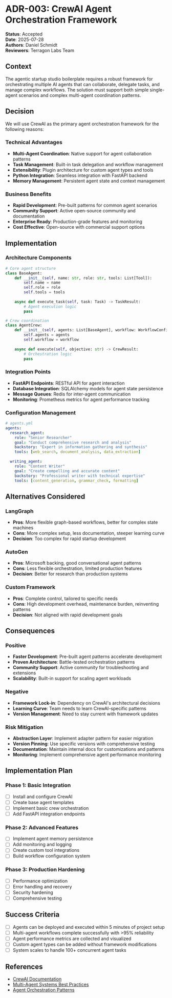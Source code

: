 # ADR-003: CrewAI Agent Orchestration Framework

**Status**: Accepted  
**Date**: 2025-07-28  
**Authors**: Daniel Schmidt  
**Reviewers**: Terragon Labs Team  

## Context

The agentic startup studio boilerplate requires a robust framework for orchestrating multiple AI agents that can collaborate, delegate tasks, and manage complex workflows. The solution must support both simple single-agent scenarios and complex multi-agent coordination patterns.

## Decision

We will use CrewAI as the primary agent orchestration framework for the following reasons:

### Technical Advantages
- **Multi-Agent Coordination**: Native support for agent collaboration patterns
- **Task Management**: Built-in task delegation and workflow management
- **Extensibility**: Plugin architecture for custom agent types and tools
- **Python Integration**: Seamless integration with FastAPI backend
- **Memory Management**: Persistent agent state and context management

### Business Benefits
- **Rapid Development**: Pre-built patterns for common agent scenarios
- **Community Support**: Active open-source community and documentation
- **Enterprise Ready**: Production-grade features and monitoring
- **Cost Effective**: Open-source with commercial support options

## Implementation

### Architecture Components
```python
# Core agent structure
class BaseAgent:
    def __init__(self, name: str, role: str, tools: List[Tool]):
        self.name = name
        self.role = role
        self.tools = tools
    
    async def execute_task(self, task: Task) -> TaskResult:
        # Agent execution logic
        pass

# Crew coordination
class AgentCrew:
    def __init__(self, agents: List[BaseAgent], workflow: WorkflowConfig):
        self.agents = agents
        self.workflow = workflow
    
    async def execute(self, objective: str) -> CrewResult:
        # Orchestration logic
        pass
```

### Integration Points
- **FastAPI Endpoints**: RESTful API for agent interaction
- **Database Integration**: SQLAlchemy models for agent state persistence
- **Message Queues**: Redis for inter-agent communication
- **Monitoring**: Prometheus metrics for agent performance tracking

### Configuration Management
```yaml
# agents.yml
agents:
  research_agent:
    role: "Senior Researcher"
    goal: "Conduct comprehensive research and analysis"
    backstory: "Expert in information gathering and synthesis"
    tools: [web_search, document_analysis, data_extraction]
  
  writing_agent:
    role: "Content Writer"
    goal: "Create compelling and accurate content"
    backstory: "Professional writer with technical expertise"
    tools: [content_generation, grammar_check, formatting]
```

## Alternatives Considered

### LangGraph
- **Pros**: More flexible graph-based workflows, better for complex state machines
- **Cons**: More complex setup, less documentation, steeper learning curve
- **Decision**: Too complex for rapid startup development

### AutoGen
- **Pros**: Microsoft backing, good conversational agent patterns
- **Cons**: Less flexible orchestration, limited production features
- **Decision**: Better for research than production systems

### Custom Framework
- **Pros**: Complete control, tailored to specific needs
- **Cons**: High development overhead, maintenance burden, reinventing patterns
- **Decision**: Not aligned with rapid development goals

## Consequences

### Positive
- **Faster Development**: Pre-built agent patterns accelerate development
- **Proven Architecture**: Battle-tested orchestration patterns
- **Community Support**: Active community for troubleshooting and extensions
- **Scalability**: Built-in support for scaling agent workloads

### Negative
- **Framework Lock-in**: Dependency on CrewAI's architectural decisions
- **Learning Curve**: Team needs to learn CrewAI-specific patterns
- **Version Management**: Need to stay current with framework updates

### Risk Mitigation
- **Abstraction Layer**: Implement adapter pattern for easier migration
- **Version Pinning**: Use specific versions with comprehensive testing
- **Documentation**: Maintain internal docs for customizations and patterns
- **Monitoring**: Implement comprehensive agent performance monitoring

## Implementation Plan

### Phase 1: Basic Integration
- [ ] Install and configure CrewAI
- [ ] Create base agent templates
- [ ] Implement basic crew orchestration
- [ ] Add FastAPI integration endpoints

### Phase 2: Advanced Features
- [ ] Implement agent memory persistence
- [ ] Add monitoring and logging
- [ ] Create custom tool integrations
- [ ] Build workflow configuration system

### Phase 3: Production Hardening
- [ ] Performance optimization
- [ ] Error handling and recovery
- [ ] Security hardening
- [ ] Comprehensive testing

## Success Criteria

- [ ] Agents can be deployed and executed within 5 minutes of project setup
- [ ] Multi-agent workflows complete successfully with >95% reliability
- [ ] Agent performance metrics are collected and visualized
- [ ] Custom agent types can be added without framework modifications
- [ ] System scales to handle 100+ concurrent agent tasks

## References

- [CrewAI Documentation](https://docs.crewai.com/)
- [Multi-Agent Systems Best Practices](https://arxiv.org/abs/2309.07864)
- [Agent Orchestration Patterns](https://martinfowler.com/articles/agent-patterns.html)